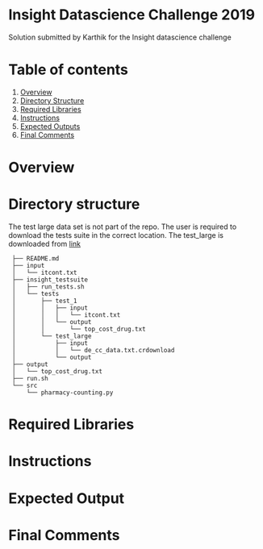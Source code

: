 # Insight Datascience Challenge 2019  
Solution submitted by Karthik for the Insight datascience challenge

# Table of contents
1. [Overview](README.md#Overview)
1. [Directory Structure](README.md#Directory-Structure)
1. [Required Libraries](README.md#Required-Libraries)
1. [Instructions](README.md#Instructions)
1. [Expected Outputs](README.md#Expected-Output)
1. [Final Comments](README.md#Final-Comments)

# Overview




# Directory structure
The test large data set is not part of the repo. The user is required to download the tests suite in the correct location. 
The test_large is downloaded from [link](https://drive.google.com/file/d/1fxtTLR_Z5fTO-Y91BnKOQd6J0VC9gPO3/view)

     ├── README.md
     ├── input
     │   └── itcont.txt
     ├── insight_testsuite
     │   ├── run_tests.sh
     │   └── tests
     │       ├── test_1
     │       │   ├── input
     │       │   │   └── itcont.txt
     │       │   └── output
     │       │       └── top_cost_drug.txt
     │       └── test_large
     │           ├── input
     │           │   └── de_cc_data.txt.crdownload
     │           └── output
     ├── output
     │   └── top_cost_drug.txt
     ├── run.sh
     └── src
         └── pharmacy-counting.py


# Required Libraries



# Instructions




# Expected Output 




# Final Comments
